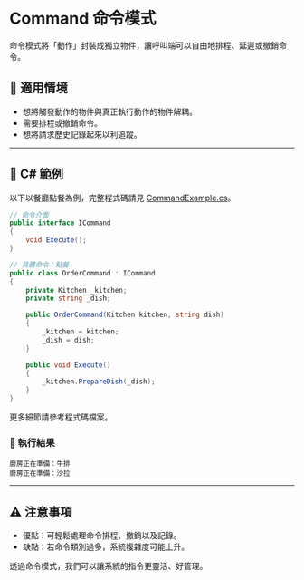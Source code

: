 # Command 命令模式

命令模式將「動作」封裝成獨立物件，讓呼叫端可以自由地排程、延遲或撤銷命令。

## 🤔 適用情境

- 想將觸發動作的物件與真正執行動作的物件解耦。
- 需要排程或撤銷命令。
- 想將請求歷史記錄起來以利追蹤。

---

## 🍔 C# 範例

以下以餐廳點餐為例，完整程式碼請見 [CommandExample.cs](CommandExample.cs)。

```csharp
// 命令介面
public interface ICommand
{
    void Execute();
}
```

```csharp
// 具體命令：點餐
public class OrderCommand : ICommand
{
    private Kitchen _kitchen;
    private string _dish;

    public OrderCommand(Kitchen kitchen, string dish)
    {
        _kitchen = kitchen;
        _dish = dish;
    }

    public void Execute()
    {
        _kitchen.PrepareDish(_dish);
    }
}
```

更多細節請參考程式碼檔案。

### 🎯 執行結果

```
廚房正在準備：牛排
廚房正在準備：沙拉
```

---

## ⚠️ 注意事項

- 優點：可輕鬆處理命令排程、撤銷以及記錄。
- 缺點：若命令類別過多，系統複雜度可能上升。

透過命令模式，我們可以讓系統的指令更靈活、好管理。

